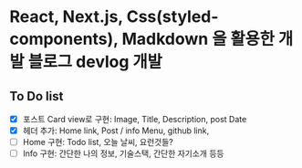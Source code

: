 # React, Next.js, Css(styled-components), Madkdown 을 활용한 개발 블로그 devlog 개발

## To Do list

- [x] 포스트 Card view로 구현:
 Image,
 Title,
 Description,
 post Date
- [x] 헤더 추가:
 Home link,
 Post / info Menu,
 github link,
- [ ] Home 구현:
 Todo list,
 오늘 날씨,
 요런것들?
- [ ] Info 구현:
 간단한 나의 정보,
 기술스택, 간단한 자기소개 등등
